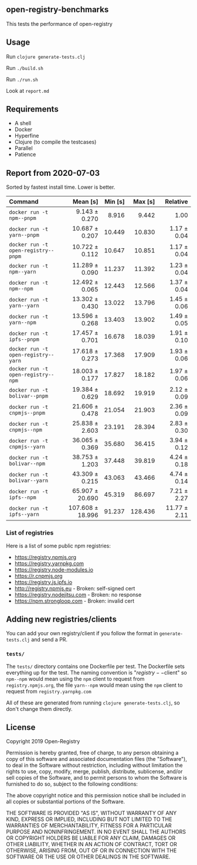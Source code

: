 ## open-registry-benchmarks

This tests the performance of open-registry

## Usage

Run `clojure generate-tests.clj`

Run `./build.sh`

Run `./run.sh`

Look at `report.md`

## Requirements

- A shell
- Docker
- Hyperfine
- Clojure (to compile the testcases)
- Parallel
- Patience

<!-- REPORT -->
## Report from 2020-07-03

Sorted by fastest install time. Lower is better.


| Command | Mean [s] | Min [s] | Max [s] | Relative |
|:---|---:|---:|---:|---:|
| `docker run -t npm--pnpm` | 9.143 ± 0.270 | 8.916 | 9.442 | 1.00 |
| `docker run -t yarn--pnpm` | 10.687 ± 0.207 | 10.449 | 10.830 | 1.17 ± 0.04 |
| `docker run -t open-registry--pnpm` | 10.722 ± 0.112 | 10.647 | 10.851 | 1.17 ± 0.04 |
| `docker run -t npm--yarn` | 11.289 ± 0.090 | 11.237 | 11.392 | 1.23 ± 0.04 |
| `docker run -t npm--npm` | 12.492 ± 0.065 | 12.443 | 12.566 | 1.37 ± 0.04 |
| `docker run -t yarn--yarn` | 13.302 ± 0.430 | 13.022 | 13.796 | 1.45 ± 0.06 |
| `docker run -t yarn--npm` | 13.596 ± 0.268 | 13.403 | 13.902 | 1.49 ± 0.05 |
| `docker run -t ipfs--pnpm` | 17.457 ± 0.701 | 16.678 | 18.039 | 1.91 ± 0.10 |
| `docker run -t open-registry--yarn` | 17.618 ± 0.273 | 17.368 | 17.909 | 1.93 ± 0.06 |
| `docker run -t open-registry--npm` | 18.003 ± 0.177 | 17.827 | 18.182 | 1.97 ± 0.06 |
| `docker run -t bolivar--pnpm` | 19.384 ± 0.629 | 18.692 | 19.919 | 2.12 ± 0.09 |
| `docker run -t cnpmjs--pnpm` | 21.606 ± 0.478 | 21.054 | 21.903 | 2.36 ± 0.09 |
| `docker run -t cnpmjs--npm` | 25.838 ± 2.603 | 23.191 | 28.394 | 2.83 ± 0.30 |
| `docker run -t cnpmjs--yarn` | 36.065 ± 0.369 | 35.680 | 36.415 | 3.94 ± 0.12 |
| `docker run -t bolivar--npm` | 38.753 ± 1.203 | 37.448 | 39.819 | 4.24 ± 0.18 |
| `docker run -t bolivar--yarn` | 43.309 ± 0.215 | 43.063 | 43.466 | 4.74 ± 0.14 |
| `docker run -t ipfs--npm` | 65.907 ± 20.690 | 45.319 | 86.697 | 7.21 ± 2.27 |
| `docker run -t ipfs--yarn` | 107.608 ± 18.996 | 91.237 | 128.436 | 11.77 ± 2.11 |
<!-- REPORT_END -->

### List of registries

Here is a list of some public npm registries:

- https://registry.npmjs.org
- https://registry.yarnpkg.com
- https://registry.node-modules.io
- https://r.cnpmjs.org
- https://registry.js.ipfs.io
- http://registry.npmjs.eu - Broken: self-signed cert
- https://registry.nodejitsu.com - Broken: no response
- https://npm.strongloop.com - Broken: invalid cert

## Adding new registries/clients

You can add your own registry/client if you follow the format in
`generate-tests.clj` and send a PR.

### `tests/`

The `tests/` directory contains one Dockerfile per test. The Dockerfile
sets everything up for the test. The naming convention is "$registry--$client"
so `npm--npm` would mean using the `npm` client to request from `registry.npmjs.org`,
the file `yarn--npm` would mean using the `npm` client to request from `registry.yarnpkg.com`

All of these are generated from running `clojure generate-tests.clj`, so don't
change them directly.

## License

Copyright 2019 Open-Registry

Permission is hereby granted, free of charge, to any person obtaining a copy of this software and associated documentation files (the "Software"), to deal in the Software without restriction, including without limitation the rights to use, copy, modify, merge, publish, distribute, sublicense, and/or sell copies of the Software, and to permit persons to whom the Software is furnished to do so, subject to the following conditions:

The above copyright notice and this permission notice shall be included in all copies or substantial portions of the Software.

THE SOFTWARE IS PROVIDED "AS IS", WITHOUT WARRANTY OF ANY KIND, EXPRESS OR IMPLIED, INCLUDING BUT NOT LIMITED TO THE WARRANTIES OF MERCHANTABILITY, FITNESS FOR A PARTICULAR PURPOSE AND NONINFRINGEMENT. IN NO EVENT SHALL THE AUTHORS OR COPYRIGHT HOLDERS BE LIABLE FOR ANY CLAIM, DAMAGES OR OTHER LIABILITY, WHETHER IN AN ACTION OF CONTRACT, TORT OR OTHERWISE, ARISING FROM, OUT OF OR IN CONNECTION WITH THE SOFTWARE OR THE USE OR OTHER DEALINGS IN THE SOFTWARE.

